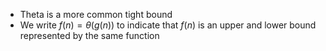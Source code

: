 
- Theta is a more common tight bound
- We write $f(n)=\theta(g(n))$ to indicate that $f(n)$ is an upper and lower bound represented by the same function
